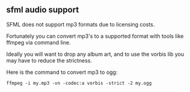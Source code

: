 
## sfml audio support

SFML does not support mp3 formats due to licensing costs.

Fortunately you can convert mp3's to a supported format with tools like ffmpeg via command line.

Ideally you will want to drop any album art, and to use the vorbis lib you may have to reduce the strictness.

Here is the command to convert mp3 to ogg:

    ffmpeg -i my.mp3 -vn -codec:a vorbis -strict -2 my.ogg


